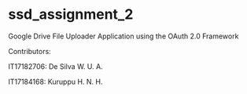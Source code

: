 # ssd_assignment_2
Google Drive File Uploader Application using the OAuth 2.0 Framework 

Contributors:

IT17182706: De Silva W. U. A.

IT17184168: Kuruppu H. N. H.
